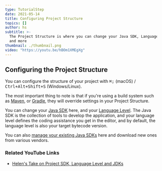 ```yaml
---
type: TutorialStep
date: 2021-05-14
title: Configuring Project Structure
topics: []
author: hs
subtitle: >-
  The Project Structure is where you can change your Java SDK, Language Level.
  and more
thumbnail: ./thumbnail.png
video: "https://youtu.be/hBOm1XMEgXg"
---
```


## Configuring the Project Structure

You can configure the structure of your project with <kbd>⌘;</kbd> (macOS) / <kbd>Ctrl+Alt+Shift+S</kbd> (Windows/Linux).

The most important thing to note is that if you're using a build system such as [Maven](https://maven.apache.org/), or [Gradle](https://gradle.org/), they will override settings in your Project Structure.

You can change your [Java SDK](https://www.jetbrains.com/help/idea/project-settings-and-structure.html?keymap=primary_windows#project-sdk) here, and your [Language Level](https://www.jetbrains.com/help/idea/project-settings-and-structure.html?keymap=primary_windows#language-level). The Java SDK is the collection of tools to develop the application, and your language level defines the coding assistance you get in the editor, and by default, the language level is also your target bytecode version.

You can also [manage your existing Java SDKs](https://www.jetbrains.com/help/idea/sdk.html?keymap=primary_windows#define-sdk) here and download new ones from various vendors.

### Related YouTube Links

- [Helen's Take on Project SDK, Language Level and JDKs](https://www.youtube.com/watch?v=W4EK_KVgfkw)
